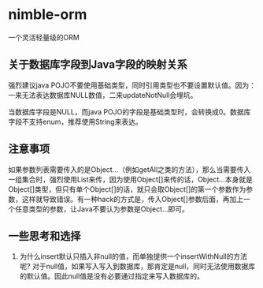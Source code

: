 # nimble-orm
一个灵活轻量级的ORM

## 关于数据库字段到Java字段的映射关系
强烈建议java POJO不要使用基础类型，同时引用类型也不要设置默认值。因为：一来无法表达数据库NULL数值，二来updateNotNull会埋坑。

当数据库字段是NULL，而java POJO的字段是基础类型时，会转换成0。数据库字段不支持enum，推荐使用String来表达。

## 注意事项

如果参数列表需要传入的是Object...（例如getAll之类的方法），那么当需要传入一组集合时，强烈使用List来传，因为使用Object[]来传的话，Object...本身就是Object[]类型，但只有单个Object[]的话，就只会取Object[]的第一个参数作为参数，这样就导致错误。有一种hack的方式是，传入Object[]参数后面，再加上一个任意类型的参数，让Java不要认为参数是Object...即可。

## 一些思考和选择
1. 为什么insert默认只插入非null的值，而单独提供一个insertWithNull的方法呢?
对于null值，如果写入写入到数据库，那肯定是null，同时无法使用数据库的默认值。因此null值是没有必要通过指定来写入数据库的。